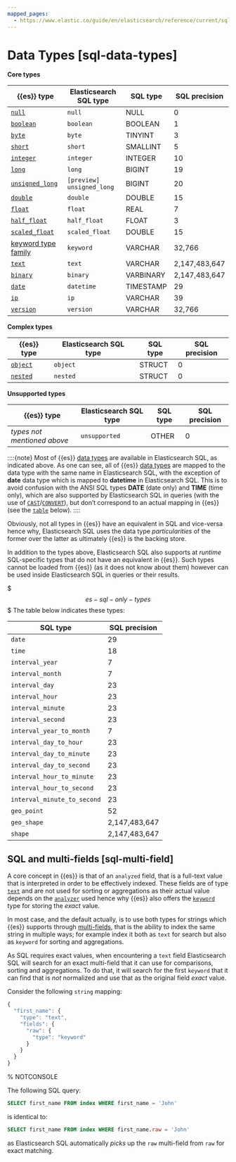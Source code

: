 ```yaml
---
mapped_pages:
  - https://www.elastic.co/guide/en/elasticsearch/reference/current/sql-data-types.html
---
```


# Data Types [sql-data-types]

**Core types**

| **{{es}} type** | **Elasticsearch SQL type** | **SQL type** | **SQL precision** |
| --- | --- | --- | --- |
| [`null`](/reference/elasticsearch/mapping-reference/null-value.md) | `null` | NULL | 0 |
| [`boolean`](/reference/elasticsearch/mapping-reference/boolean.md) | `boolean` | BOOLEAN | 1 |
| [`byte`](/reference/elasticsearch/mapping-reference/number.md) | `byte` | TINYINT | 3 |
| [`short`](/reference/elasticsearch/mapping-reference/number.md) | `short` | SMALLINT | 5 |
| [`integer`](/reference/elasticsearch/mapping-reference/number.md) | `integer` | INTEGER | 10 |
| [`long`](/reference/elasticsearch/mapping-reference/number.md) | `long` | BIGINT | 19 |
| [`unsigned_long`](/reference/elasticsearch/mapping-reference/number.md) | `[preview] unsigned_long` | BIGINT | 20 |
| [`double`](/reference/elasticsearch/mapping-reference/number.md) | `double` | DOUBLE | 15 |
| [`float`](/reference/elasticsearch/mapping-reference/number.md) | `float` | REAL | 7 |
| [`half_float`](/reference/elasticsearch/mapping-reference/number.md) | `half_float` | FLOAT | 3 |
| [`scaled_float`](/reference/elasticsearch/mapping-reference/number.md) | `scaled_float` | DOUBLE | 15 |
| [keyword type family](/reference/elasticsearch/mapping-reference/keyword.md) | `keyword` | VARCHAR | 32,766 |
| [`text`](/reference/elasticsearch/mapping-reference/text.md) | `text` | VARCHAR | 2,147,483,647 |
| [`binary`](/reference/elasticsearch/mapping-reference/binary.md) | `binary` | VARBINARY | 2,147,483,647 |
| [`date`](/reference/elasticsearch/mapping-reference/date.md) | `datetime` | TIMESTAMP | 29 |
| [`ip`](/reference/elasticsearch/mapping-reference/ip.md) | `ip` | VARCHAR | 39 |
| [`version`](/reference/elasticsearch/mapping-reference/version.md) | `version` | VARCHAR | 32,766 |

**Complex types**

| **{{es}} type** | **Elasticsearch SQL type** | **SQL type** | **SQL precision** |
| --- | --- | --- | --- |
| [`object`](/reference/elasticsearch/mapping-reference/object.md) | `object` | STRUCT | 0 |
| [`nested`](/reference/elasticsearch/mapping-reference/nested.md) | `nested` | STRUCT | 0 |

**Unsupported types**

| **{{es}} type** | **Elasticsearch SQL type** | **SQL type** | **SQL precision** |
| --- | --- | --- | --- |
| *types not mentioned above* | `unsupported` | OTHER | 0 |

::::{note}
Most of {{es}} [data types](/reference/elasticsearch/mapping-reference/field-data-types.md) are available in Elasticsearch SQL, as indicated above. As one can see, all of {{es}} [data types](/reference/elasticsearch/mapping-reference/field-data-types.md) are mapped to the data type with the same name in Elasticsearch SQL, with the exception of **date** data type which is mapped to **datetime** in Elasticsearch SQL. This is to avoid confusion with the ANSI SQL types **DATE** (date only) and **TIME** (time only), which are also supported by Elasticsearch SQL in queries (with the use of [`CAST`](/reference/query-languages/sql/sql-functions-type-conversion.md#sql-functions-type-conversion-cast)/[`CONVERT`](/reference/query-languages/sql/sql-functions-type-conversion.md#sql-functions-type-conversion-convert)), but don’t correspond to an actual mapping in {{es}} (see the [`table`](#es-sql-only-types) below).
::::


Obviously, not all types in {{es}} have an equivalent in SQL and vice-versa hence why, Elasticsearch SQL uses the data type *particularities* of the former over the latter as ultimately {{es}} is the backing store.

In addition to the types above, Elasticsearch SQL also supports at *runtime* SQL-specific types that do not have an equivalent in {{es}}. Such types cannot be loaded from {{es}} (as it does not know about them) however can be used inside Elasticsearch SQL in queries or their results.

$$$es-sql-only-types$$$
The table below indicates these types:

| **SQL type** | **SQL precision** |
| --- | --- |
| `date` | 29 |
| `time` | 18 |
| `interval_year` | 7 |
| `interval_month` | 7 |
| `interval_day` | 23 |
| `interval_hour` | 23 |
| `interval_minute` | 23 |
| `interval_second` | 23 |
| `interval_year_to_month` | 7 |
| `interval_day_to_hour` | 23 |
| `interval_day_to_minute` | 23 |
| `interval_day_to_second` | 23 |
| `interval_hour_to_minute` | 23 |
| `interval_hour_to_second` | 23 |
| `interval_minute_to_second` | 23 |
| `geo_point` | 52 |
| `geo_shape` | 2,147,483,647 |
| `shape` | 2,147,483,647 |


## SQL and multi-fields [sql-multi-field]

A core concept in {{es}} is that of an `analyzed` field, that is a full-text value that is interpreted in order to be effectively indexed. These fields are of type [`text`](/reference/elasticsearch/mapping-reference/text.md) and are not used for sorting or aggregations as their actual value depends on the [`analyzer`](/reference/elasticsearch/mapping-reference/analyzer.md) used hence why {{es}} also offers the [`keyword`](/reference/elasticsearch/mapping-reference/keyword.md) type for storing the *exact* value.

In most case, and the default actually, is to use both types for strings which {{es}} supports through [multi-fields](/reference/elasticsearch/mapping-reference/multi-fields.md), that is the ability to index the same string in multiple ways; for example index it both as `text` for search but also as `keyword` for sorting and aggregations.

As SQL requires exact values, when encountering a `text` field Elasticsearch SQL will search for an exact multi-field that it can use for comparisons, sorting and aggregations. To do that, it will search for the first `keyword` that it can find that is *not* normalized and use that as the original field *exact* value.

Consider the following `string` mapping:

```js
{
  "first_name": {
    "type": "text",
    "fields": {
      "raw": {
        "type": "keyword"
      }
    }
  }
}
```
% NOTCONSOLE

The following SQL query:

```sql
SELECT first_name FROM index WHERE first_name = 'John'
```

is identical to:

```sql
SELECT first_name FROM index WHERE first_name.raw = 'John'
```

as Elasticsearch SQL automatically *picks* up the `raw` multi-field from `raw` for exact matching.
